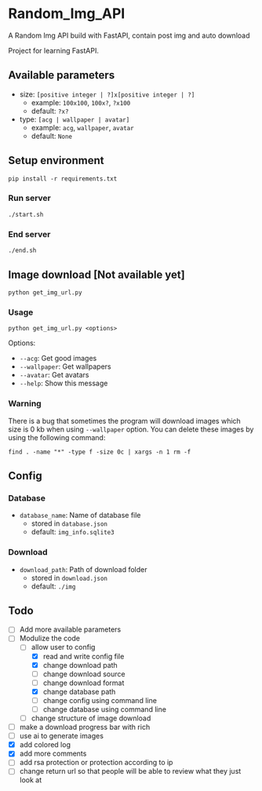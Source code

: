 # Random_Img_API

A Random Img API build with FastAPI, contain post img and auto download

Project for learning FastAPI.

## Available parameters

- size: `[positive integer | ?]x[positive integer | ?]`
    - example: `100x100`, `100x?`, `?x100`
    - default: `?x?`
- type: `[acg | wallpaper | avatar]`
    - example: `acg`, `wallpaper`, `avatar`
    - default: `None`

## Setup environment

```shell
pip install -r requirements.txt
```

### Run server

```shell
./start.sh
```

### End server

```shell
./end.sh
```

## Image download [Not available yet]

```shell
python get_img_url.py
```

### Usage
```shell
python get_img_url.py <options>
```
Options:
- `--acg`: Get good images
- `--wallpaper`: Get wallpapers
- `--avatar`: Get avatars
- `--help`: Show this message

### Warning
There is a bug that sometimes the program will download images which size is 0 kb when using `--wallpaper` option. 
You can delete these images by using the following command:

```shell
find . -name "*" -type f -size 0c | xargs -n 1 rm -f
```

## Config
### Database
- `database_name`: Name of database file
  - stored in `database.json`
  - default: `img_info.sqlite3`

### Download
- `download_path`: Path of download folder
  - stored in `download.json`
  - default: `./img`

## Todo
- [ ] Add more available parameters
- [ ] Modulize the code
  - [ ] allow user to config
    - [x] read and write config file
    - [x] change download path
    - [ ] change download source
    - [ ] change download format
    - [x] change database path
    - [ ] change config using command line
    - [ ] change database using command line
  - [ ] change structure of image download
- [ ] make a download progress bar with rich
- [ ] use ai to generate images
- [x] add colored log
- [x] add more comments
- [ ] add rsa protection or protection according to ip
- [ ] change return url so that people will be able to review what they just look at